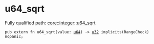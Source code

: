 # u64_sqrt

Fully qualified path: [core](./core.md)::[integer](./core-integer.md)::[u64_sqrt](./core-integer-u64_sqrt.md)

<pre><code class="language-cairo">pub extern fn u64_sqrt(value: <a href="core-integer-u64.html">u64</a>) -&gt; <a href="core-integer-u32.html">u32</a> implicits(RangeCheck) nopanic;</code></pre>

